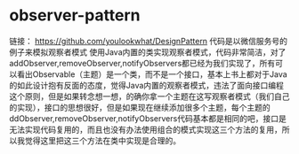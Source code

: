 # observer-pattern
链接：
https://github.com/youlookwhat/DesignPattern
代码是以微信服务号的例子来模拟观察者模式
使用Java内置的类实现观察者模式，代码非常简洁，对了addObserver,removeObserver,notifyObservers都已经为我们实现了，所有可以看出Observable（主题）是一个类，而不是一个接口，基本上书上都对于Java的如此设计抱有反面的态度，觉得Java内置的观察者模式，违法了面向接口编程这个原则，但是如果转念想一想，的确你拿一个主题在这写观察者模式（我们自己的实现），接口的思想很好，但是如果现在继续添加很多个主题，每个主题的ddObserver,removeObserver,notifyObservers代码基本都是相同的吧，接口是无法实现代码复用的，而且也没有办法使用组合的模式实现这三个方法的复用，所以我觉得这里把这三个方法在类中实现是合理的。

